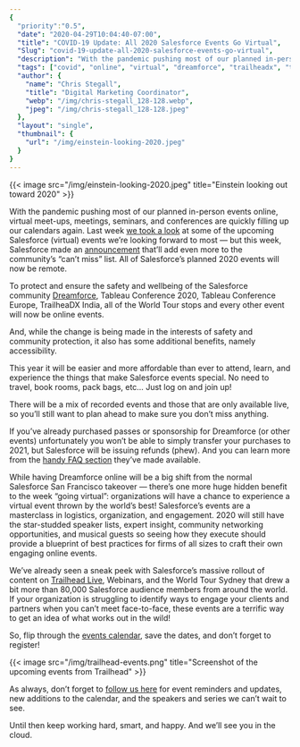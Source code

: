 ```yaml
---
{
  "priority":"0.5",
  "date": "2020-04-29T10:04:40-07:00",
  "title": "COVID-19 Update: All 2020 Salesforce Events Go Virtual",
  "Slug": "covid-19-update-all-2020-salesforce-events-go-virtual",
  "description": "With the pandemic pushing most of our planned in-person events online, virtual meet-ups, meetings, seminars, and conferences are quickly filling up our calendars again...",
  "tags": ["covid", "online", "virtual", "dreamforce", "trailheadx", "tableau", "pardot"],
  "author": {
    "name": "Chris Stegall",
    "title": "Digital Marketing Coordinator",
    "webp": "/img/chris-stegall_128-128.webp",
    "jpeg": "/img/chris-stegall_128-128.jpeg"
  },
  "layout": "single",
  "thumbnail": {
    "url": "/img/einstein-looking-2020.jpeg"
  }
}
---
```



{{< image src="/img/einstein-looking-2020.jpeg" title="Einstein looking out toward 2020" >}}

With the pandemic pushing most of our planned in-person events online, virtual meet-ups, meetings, seminars, and conferences are quickly filling up our calendars again. Last week [we took a look](https://www.mkpartners.com/blog/to-do-upcoming-salesforce-virtual-events.html) at some of the upcoming Salesforce (virtual) events we’re looking forward to most — but this week, Salesforce made an [announcement](https://www.salesforce.com/company/news-press/stories/2020/3/salesforce-coronavirus/) that’ll add even more to the community’s “can’t miss” list. All of Salesforce’s planned 2020 events will now be remote.

To protect and ensure the safety and wellbeing of the Salesforce community [Dreamforce](https://www.salesforce.com/dreamforce/), Tableau Conference 2020, Tableau Conference Europe, TrailheaDX India, all of the World Tour stops and every other event will now be online events.

And, while the change is being made in the interests of safety and community protection, it also has some additional benefits, namely accessibility.

This year it will be easier and more affordable than ever to attend, learn, and experience the things that make Salesforce events special. No need to travel, book rooms, pack bags, etc… Just log on and join up!

There will be a mix of recorded events and those that are only available live, so you’ll still want to plan ahead to make sure you don’t miss anything.

If you’ve already purchased passes or sponsorship for Dreamforce (or other events) unfortunately you won’t be able to simply transfer your purchases to 2021, but Salesforce will be issuing refunds (phew). And you can learn more from the [handy FAQ section](https://www.salesforce.com/dreamforce/faq/) they’ve made available.

While having Dreamforce online will be a big shift from the normal Salesforce San Francisco takeover — there’s one more huge hidden benefit to the week “going virtual”: organizations will have a chance to experience a virtual event thrown by the world’s best! Salesforce’s events are a masterclass in logistics, organization, and engagement. 2020 will still have the star-studded speaker lists, expert insight, community networking opportunities, and musical guests so seeing how they execute should provide a blueprint of best practices for firms of all sizes to craft their own engaging online events.

We’ve already seen a sneak peek with Salesforce’s massive rollout of content on [Trailhead Live](https://trailhead.salesforce.com/live/), Webinars, and the World Tour Sydney that drew a bit more than 80,000 Salesforce audience members from around the world. If your organization is struggling to identify ways to engage your clients and partners when you can’t meet face-to-face, these events are a terrific way to get an idea of what works out in the wild!

So, flip through the [events calendar](https://trailhead.salesforce.com/calendar), save the dates, and don’t forget to register!

{{< image src="/img/trailhead-events.png" title="Screenshot of the upcoming events from Trailhead" >}}

As always, don’t forget to [follow us here](https://pardot.mkpartners.com/subscribe) for event reminders and updates, new additions to the calendar, and the speakers and series we can’t wait to see.

Until then keep working hard, smart, and happy. And we’ll see you in the cloud.
